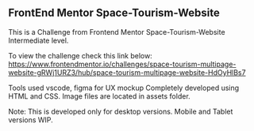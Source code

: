 FrontEnd Mentor Space-Tourism-Website
--------------------------------------

This is a Challenge from Frontend Mentor Space-Tourism-Website Intermediate level.

To view the challenge check this link below:
https://www.frontendmentor.io/challenges/space-tourism-multipage-website-gRWj1URZ3/hub/space-tourism-multipage-website-HdOyHlBs7

Tools used vscode, figma for UX mockup
Completely developed using HTML and CSS.
Image files are located in assets folder.

Note: This is developed only for desktop versions. Mobile and
      Tablet versions WIP.



